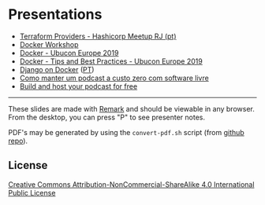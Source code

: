 # Presentations

- [Terraform Providers - Hashicorp Meetup RJ (pt)](https://tcarreira.github.io/presentations/hashicorp-meetup-terraform-providers)
- [Docker Workshop](https://tcarreira.github.io/presentations/docker-workshop/)
- [Docker - Ubucon Europe 2019](https://tcarreira.github.io/presentations/ubucon-europe-2019/docker.html)
- [Docker - Tips and Best Practices - Ubucon Europe 2019](https://tcarreira.github.io/presentations/ubucon-europe-2019/docker2.html)
- [Django on Docker](https://tcarreira.github.io/presentations/django-docker/) ([PT](https://tcarreira.github.io/presentations/django-docker/pt.html))
- [Como manter um podcast a custo zero com software livre](https://tcarreira.github.io/presentations/marmita-de-redon/software-livre.html)
- [Build and host your podcast for free](https://tcarreira.github.io/presentations/marmita-de-redon/devops-lisbon.html)

----

These slides are made with [Remark](https://github.com/gnab/remark) and should be viewable in any browser.
From the desktop, you can press "P" to see presenter notes.

PDF's may be generated by using the `convert-pdf.sh` script (from [github repo](https://github.com/tcarreira/presentations)).

## License

[Creative Commons Attribution-NonCommercial-ShareAlike 4.0 International Public License](LICENSE)

